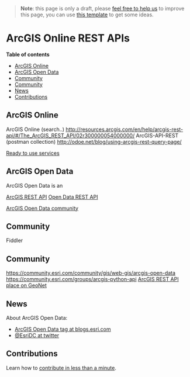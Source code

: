 > **Note**: this page is only a draft, please [feel free to help us](#contributions) to improve this page, you can use [this template](https://github.com/esri-es/awesome-arcgis/blob/master/RESOURCE_PAGE_TEMPLATE.md) to get some ideas.

# ArcGIS Online REST APIs
<!-- START doctoc generated TOC please keep comment here to allow auto update -->
<!-- DON'T EDIT THIS SECTION, INSTEAD RE-RUN doctoc TO UPDATE -->
**Table of contents**

- [ArcGIS Online](#arcgis-online)
- [ArcGIS Open Data](#arcgis-open-data)
- [Community](#community)
- [Community](#community-1)
- [News](#news)
- [Contributions](#contributions)

<!-- END doctoc generated TOC please keep comment here to allow auto update -->


## ArcGIS Online

ArcGIS Online (search..)
http://resources.arcgis.com/en/help/arcgis-rest-api/#/The_ArcGIS_REST_API/02r300000054000000/
ArcGIS-API-REST (postman collection)
http://odoe.net/blog/using-arcgis-rest-query-page/

[Ready to use services](ready-to-use-services)

## ArcGIS Open Data
ArcGIS Open Data is an

[ArcGIS REST API](../../../../../esri/open-vision/open-specifications/arcgis-rest-api/README.md)
[Open Data REST API](../../../../esri/open-vision/open-specifications/arcgis-rest-api/README.md#Open-Data-API)

[ArcGIS Open Data community](https://community.esri.com/groups/data-community)

## Community
Fiddler

## Community
https://community.esri.com/community/gis/web-gis/arcgis-open-data
https://community.esri.com/groups/arcgis-python-api
[ArcGIS REST API place on GeoNet](https://community.esri.com/community/developers/web-developers/arcgis-rest-api)

## News
About ArcGIS Open Data:
* [ArcGIS Open Data tag at blogs.esri.com](https://blogs.esri.com/esri/arcgis/tag/arcgis-open-data-2/)
* [@EsriDC at twitter](https://twitter.com/esridc?lang=en)

## Contributions

Learn how to [contribute in less than a minute](https://github.com/hhkaos/awesome-arcgis/blob/master/CONTRIBUTING.md).